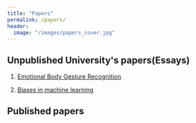 ```yaml
---
title: "Papers"
permalink: /papers/
header:
  image: "/images/papers_cover.jpg"
---
```

[//]: # (Papers References)

## Unpublished University's papers(Essays)

1. [Emotional Body Gesture Recognition](https://github.com/noureldinalaa/noureldinalaa.github.io/blob/master/papers/EBGR.pdf)

2. [Biases in machine learning](https://github.com/noureldinalaa/noureldinalaa.github.io/blob/master/papers/Biases_in_machine_Learning.pdf)


## Published papers
